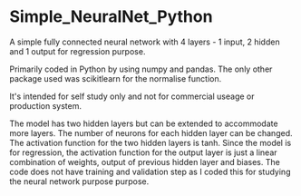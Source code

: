 # Simple_NeuralNet_Python
A simple fully connected neural network with 4 layers - 1 input, 2 hidden and 1 output for regression purpose.

Primarily coded in Python by using numpy and pandas. The only other package used was scikitlearn for the normalise function. 

It's intended for self study only and not for commercial useage or production system.

The model has two hidden layers but can be extended to accommodate more layers. The number of neurons for each hidden layer can be changed. The activation function for the two hidden layers is tanh. Since the model is for regression, the activation function for the output layer is just a linear combination of weights, output of previous hidden layer and biases. The code does not have training and validation step as I coded this for studying the neural network purpose purpose.
